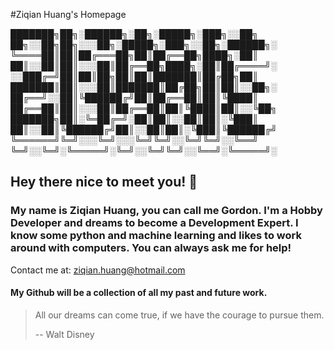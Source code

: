 
#Ziqian Huang's Homepage

███████╗██╗░██████╗░██╗░█████╗░███╗░░██╗  ██╗░░██╗██╗░░░██╗░█████╗░███╗░░██╗░██████╗░
╚════██║██║██╔═══██╗██║██╔══██╗████╗░██║  ██║░░██║██║░░░██║██╔══██╗████╗░██║██╔════╝░
░░███╔═╝██║██║██╗██║██║███████║██╔██╗██║  ███████║██║░░░██║███████║██╔██╗██║██║░░██╗░
██╔══╝░░██║╚██████╔╝██║██╔══██║██║╚████║  ██╔══██║██║░░░██║██╔══██║██║╚████║██║░░╚██╗
███████╗██║░╚═██╔═╝░██║██║░░██║██║░╚███║  ██║░░██║╚██████╔╝██║░░██║██║░╚███║╚██████╔╝
╚══════╝╚═╝░░░╚═╝░░░╚═╝╚═╝░░╚═╝╚═╝░░╚══╝  ╚═╝░░╚═╝░╚═════╝░╚═╝░░╚═╝╚═╝░░╚══╝░╚═════╝░

## Hey there nice to meet you!  👋
### My name is Ziqian Huang, you can call me Gordon. I'm a Hobby Developer and dreams to become a Development Expert. I know some python and machine learning and likes to work around with computers. You can always ask me for help!
Contact me at: ziqian.huang@hotmail.com
#### My Github will be a collection of all my past and future work. 
> All our dreams can come true, if we have the courage to pursue them.
> 
> -- Walt Disney
